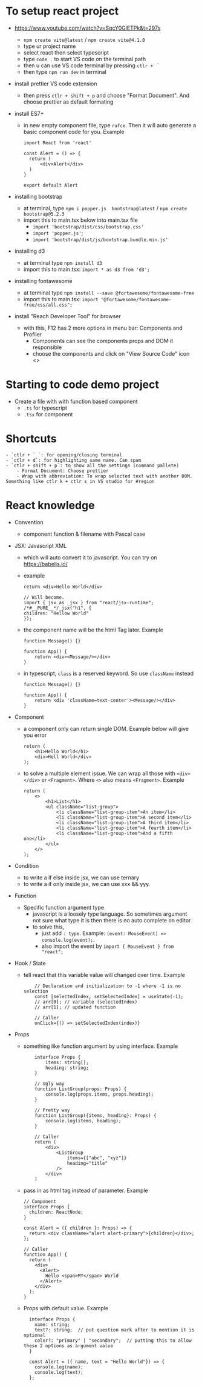 # To setup react project

- https://www.youtube.com/watch?v=SqcY0GlETPk&t=297s
  - `npm create vite@latest` / `npm create vite@4.1.0`
  - type ur project name
  - select react then select typescript
  - type `code .` to start VS code on the terminal path
  - then u can use VS code terminal by pressing `ctlr + ` `
  - then type `npm run dev` in terminal
- install prettier VS code extension
  - then press `ctlr + shift + p` and choose "Format Document". And choose prettier as default formating
- install ES7+

  - in new empty component file, type `rafce`. Then it will auto generate a basic component code for you. Example

    ```
    import React from 'react'

    const Alert = () => {
      return (
          <div>Alert</div>
      )
    }

    export default Alert
    ```

- installing bootstrap
  - at terminal, type `npm i popper.js  bootstrap@latest` / `npm create bootstrap@5.2.3`
  - import this to main.tsx below into main.tsx file
    - `import 'bootstrap/dist/css/bootstrap.css'`
    - `import 'popper.js'`;
    - `import 'bootstrap/dist/js/bootstrap.bundle.min.js'`
- installing d3
  - at terminal type `npm install d3`
  - import this to main.tsx: `import * as d3 from 'd3';`
- installing fontawesome
  - at terminal type `npm install --save @fortawesome/fontawesome-free`
  - import this to main.tsx: `import "@fortawesome/fontawesome-free/css/all.css";`
- install "Reach Developer Tool" for browser
  - with this, F12 has 2 more options in menu bar: Components and Profiler
    - Components can see the components props and DOM it responsible
    - choose the components and click on "View Source Code" icon <>

# Starting to code demo project

- Create a file with with function based component
  - `.ts` for typescript
  - `.tsx` for component

# Shortcuts

    - `ctlr + ` `: for opening/closing terminal
    - `ctlr + d`: for highlighting same name. Can spam
    - `ctlr + shift + p`: to show all the settings (command pallete)
        - Format Document: Choose prettier
        - Wrap with abbreviation: To wrap selected text with another DOM. Something like ctlr k + ctlr s in VS studio for #region

# React knowledge

- Convention

  - component function & filename with Pascal case

- JSX: Javascript XML

  - which will auto convert it to javascript. You can try on https://babeljs.io/
  - example

    ```
    return <div>Hello World</div>

    // Will become.
    import { jsx as _jsx } from "react/jsx-runtime";
    /*#__PURE__*/_jsx("h1", {
    children: "Hellow World"
    });
    ```

  - the component name will be the html Tag later. Example

    ```
    function Message() {}

    function App() {
        return <div><Message/></div>
    }
    ```

  - in typescript, `class` is a reserved keyword. So use `className` instead

    ```
    function Message() {}

    function App() {
        return <div 'className=text-center'><Message/></div>
    }
    ```

- Component

  - a component only can return single DOM. Example below will give you error
    ```
    return (
        <h1>Hello World</h1>
        <div>Hell World</div>
    );
    ```
  - to solve a multiple element issue. We can wrap all those with `<div></div>` or `<Fragment>`. Where `<>` also means `<Fragment>`. Example
    ```
    return (
        <>
            <h1>List</h1>
            <ul className="list-group">
                <li className="list-group-item">An item</li>
                <li className="list-group-item">A second item</li>
                <li className="list-group-item">A third item</li>
                <li className="list-group-item">A fourth item</li>
                <li className="list-group-item">And a fifth one</li>
            </ul>
        </>
    );
    ```

- Condition

  - to write a if else inside jsx, we can use ternary
  - to write a if only inside jsx, we can use xxx && yyy.

- Function

  - Specific function argument type
    - javascript is a loosely type language. So sometimes argument not sure what type it is then there is no auto complete on editor
    - to solve this,
      - just add `: type`. Example: `(event: MouseEvent) => console.log(event);`.
      - also import the event by `import { MouseEvent } from "react";`

- Hook / State

  - tell react that this variable value will changed over time. Example

    ```
        // Declaration and initialization to -1 where -1 is no selection
        const [selectedIndex, setSelectedIndex] = useState(-1);
        // arr[0]; // variable (selectedIndex)
        // arr[1]; // updated function

        // Caller
        onClick={() => setSelectedIndex(index)}
    ```

- Props

  - something like function argument by using interface. Example

    ```
        interface Props {
            items: string[];
            heading: string;
        }

        // Ugly way
        function ListGroup(props: Props) {
            console.log(props.items, props.heading);
        }

        // Pretty way
        function ListGroup({items, heading}: Props) {
            console.log(items, heading);
        }

        // Caller
        return (
            <div>
                <ListGroup
                    items={["abc", "xyz"]}
                    heading="title"
                />
            </div>
        )
    ```

  - pass in as html tag instead of parameter. Example

    ```
    // Component
    interface Props {
      children: ReactNode;
    }

    const Alert = ({ children }: Props) => {
      return <div className="alert alert-primary">{children}</div>;
    };

    // Caller
    function App() {
      return (
        <div>
          <Alert>
            Hello <span>MY</span> World
          </Alert>
        </div>
      );
    }
    ```

  - Props with default value. Example

    ```
      interface Props {
        name: string;
        text?: string;  // put question mark after to mention it is optional
        color?: "primary" | "secondary";  // putting this to allow these 2 options as argument value
      }

      const Alert = ({ name, text = "Hello World"}) => {
        console.log(name);
        console.log(text);
      };
    ```
